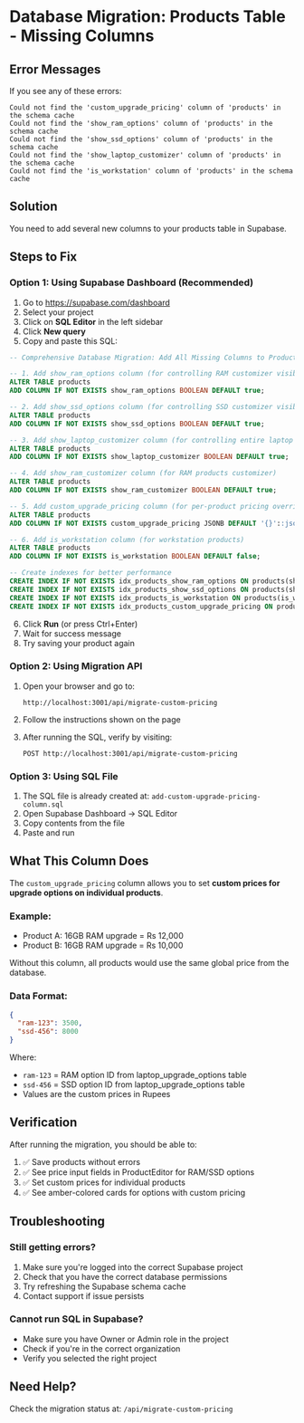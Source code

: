 # Database Migration: Products Table - Missing Columns

## Error Messages
If you see any of these errors:
```
Could not find the 'custom_upgrade_pricing' column of 'products' in the schema cache
Could not find the 'show_ram_options' column of 'products' in the schema cache
Could not find the 'show_ssd_options' column of 'products' in the schema cache
Could not find the 'show_laptop_customizer' column of 'products' in the schema cache
Could not find the 'is_workstation' column of 'products' in the schema cache
```

## Solution
You need to add several new columns to your products table in Supabase.

## Steps to Fix

### Option 1: Using Supabase Dashboard (Recommended)

1. Go to https://supabase.com/dashboard
2. Select your project
3. Click on **SQL Editor** in the left sidebar
4. Click **New query**
5. Copy and paste this SQL:

```sql
-- Comprehensive Database Migration: Add All Missing Columns to Products Table

-- 1. Add show_ram_options column (for controlling RAM customizer visibility)
ALTER TABLE products 
ADD COLUMN IF NOT EXISTS show_ram_options BOOLEAN DEFAULT true;

-- 2. Add show_ssd_options column (for controlling SSD customizer visibility)
ALTER TABLE products 
ADD COLUMN IF NOT EXISTS show_ssd_options BOOLEAN DEFAULT true;

-- 3. Add show_laptop_customizer column (for controlling entire laptop customizer)
ALTER TABLE products 
ADD COLUMN IF NOT EXISTS show_laptop_customizer BOOLEAN DEFAULT true;

-- 4. Add show_ram_customizer column (for RAM products customizer)
ALTER TABLE products 
ADD COLUMN IF NOT EXISTS show_ram_customizer BOOLEAN DEFAULT true;

-- 5. Add custom_upgrade_pricing column (for per-product pricing overrides)
ALTER TABLE products 
ADD COLUMN IF NOT EXISTS custom_upgrade_pricing JSONB DEFAULT '{}'::jsonb;

-- 6. Add is_workstation column (for workstation products)
ALTER TABLE products 
ADD COLUMN IF NOT EXISTS is_workstation BOOLEAN DEFAULT false;

-- Create indexes for better performance
CREATE INDEX IF NOT EXISTS idx_products_show_ram_options ON products(show_ram_options);
CREATE INDEX IF NOT EXISTS idx_products_show_ssd_options ON products(show_ssd_options);
CREATE INDEX IF NOT EXISTS idx_products_is_workstation ON products(is_workstation);
CREATE INDEX IF NOT EXISTS idx_products_custom_upgrade_pricing ON products USING gin(custom_upgrade_pricing);
```

6. Click **Run** (or press Ctrl+Enter)
7. Wait for success message
8. Try saving your product again

### Option 2: Using Migration API

1. Open your browser and go to:
   ```
   http://localhost:3001/api/migrate-custom-pricing
   ```

2. Follow the instructions shown on the page

3. After running the SQL, verify by visiting:
   ```
   POST http://localhost:3001/api/migrate-custom-pricing
   ```

### Option 3: Using SQL File

1. The SQL file is already created at: `add-custom-upgrade-pricing-column.sql`
2. Open Supabase Dashboard → SQL Editor
3. Copy contents from the file
4. Paste and run

## What This Column Does

The `custom_upgrade_pricing` column allows you to set **custom prices for upgrade options on individual products**.

### Example:
- Product A: 16GB RAM upgrade = Rs 12,000
- Product B: 16GB RAM upgrade = Rs 10,000

Without this column, all products would use the same global price from the database.

### Data Format:
```json
{
  "ram-123": 3500,
  "ssd-456": 8000
}
```

Where:
- `ram-123` = RAM option ID from laptop_upgrade_options table
- `ssd-456` = SSD option ID from laptop_upgrade_options table
- Values are the custom prices in Rupees

## Verification

After running the migration, you should be able to:
1. ✅ Save products without errors
2. ✅ See price input fields in ProductEditor for RAM/SSD options
3. ✅ Set custom prices for individual products
4. ✅ See amber-colored cards for options with custom pricing

## Troubleshooting

### Still getting errors?
1. Make sure you're logged into the correct Supabase project
2. Check that you have the correct database permissions
3. Try refreshing the Supabase schema cache
4. Contact support if issue persists

### Cannot run SQL in Supabase?
- Make sure you have Owner or Admin role in the project
- Check if you're in the correct organization
- Verify you selected the right project

## Need Help?
Check the migration status at: `/api/migrate-custom-pricing`

